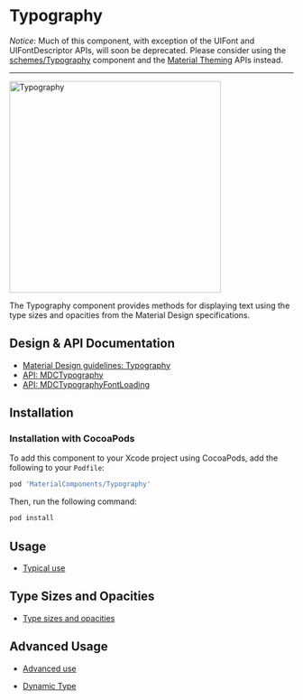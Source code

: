 # Typography

*Notice*: Much of this component, with exception of the UIFont and UIFontDescriptor APIs, will soon
be deprecated. Please consider using the [schemes/Typography](../schemes/Typography) component and
the [Material Theming](../../docs/theming) APIs instead.

---

<div class="article__asset article__asset--screenshot">
  <img src="docs/assets/typography.png" alt="Typography" width="375">
</div>

The Typography component provides methods for displaying text using the type sizes and opacities
from the Material Design specifications.

## Design & API Documentation

<ul class="icon-list">
  <li class="icon-list-item icon-list-item--spec"><a href="https://material.io/go/design-typography">Material Design guidelines: Typography</a></li>
  <li class="icon-list-item icon-list-item--link"><a href="https://github.com/material-components/material-components-ios/blob/develop/components/Typography/src/MDCTypography.h">API: MDCTypography</a></li>
  <li class="icon-list-item icon-list-item--link"><a href="https://github.com/material-components/material-components-ios/blob/develop/components/Typography/src/MDCTypography.h">API: MDCTypographyFontLoading</a></li>
</ul>

## Installation

### Installation with CocoaPods

To add this component to your Xcode project using CocoaPods, add the following to your `Podfile`:

```bash
pod 'MaterialComponents/Typography'
```
<!--{: .code-renderer.code-renderer--install }-->

Then, run the following command:

```bash
pod install
```

## Usage

- [Typical use](typical-use.md)

## Type Sizes and Opacities

- [Type sizes and opacities](type-size-opacity.md)

## Advanced Usage

- [Advanced use](advanced-use.md)

- [Dynamic Type](dynamic-type.md)
